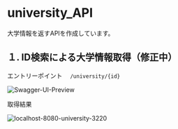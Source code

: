 # university_API

大学情報を返すAPIを作成しています。

## １. ID検索による大学情報取得（修正中）

エントリーポイント　 `/university/{id}`

![Swagger-UI-Preview](https://user-images.githubusercontent.com/105257856/189606220-2a472ad0-b51e-40ac-adcb-16859faff5c2.png)

取得結果

![localhost-8080-university-3220](https://user-images.githubusercontent.com/105257856/189606460-0eee52e6-8ef3-466e-b698-6b32a2e1b8e5.png)
